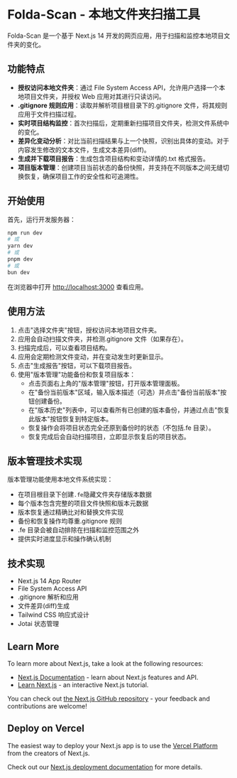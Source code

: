 # Folda-Scan - 本地文件夹扫描工具

Folda-Scan 是一个基于 Next.js 14 开发的网页应用，用于扫描和监控本地项目文件夹的变化。

## 功能特点

- **授权访问本地文件夹**：通过 File System Access API，允许用户选择一个本地项目文件夹，并授权 Web 应用对其进行只读访问。
- **.gitignore 规则应用**：读取并解析项目根目录下的.gitignore 文件，将其规则应用于文件扫描过程。
- **实时项目结构监控**：首次扫描后，定期重新扫描项目文件夹，检测文件系统中的变化。
- **差异化变动分析**：对比当前扫描结果与上一个快照，识别出具体的变动。对于内容发生修改的文本文件，生成文本差异(diff)。
- **生成并下载项目报告**：生成包含项目结构和变动详情的.txt 格式报告。
- **项目版本管理**：创建项目当前状态的备份快照，并支持在不同版本之间无缝切换恢复，确保项目工作的安全性和可追溯性。

## 开始使用

首先，运行开发服务器：

```bash
npm run dev
# 或
yarn dev
# 或
pnpm dev
# 或
bun dev
```

在浏览器中打开 [http://localhost:3000](http://localhost:3000) 查看应用。

## 使用方法

1. 点击"选择文件夹"按钮，授权访问本地项目文件夹。
2. 应用会自动扫描文件夹，并检测.gitignore 文件（如果存在）。
3. 扫描完成后，可以查看项目结构。
4. 应用会定期检测文件变动，并在变动发生时更新显示。
5. 点击"生成报告"按钮，可以下载项目报告。
6. 使用"版本管理"功能备份和恢复项目版本：
   - 点击页面右上角的"版本管理"按钮，打开版本管理面板。
   - 在"备份当前版本"区域，输入版本描述（可选）并点击"备份当前版本"按钮创建备份。
   - 在"版本历史"列表中，可以查看所有已创建的版本备份，并通过点击"恢复此版本"按钮恢复到特定版本。
   - 恢复操作会将项目状态完全还原到备份时的状态（不包括.fe 目录）。
   - 恢复完成后会自动扫描项目，立即显示恢复后的项目状态。

## 版本管理技术实现

版本管理功能使用本地文件系统实现：

- 在项目根目录下创建`.fe`隐藏文件夹存储版本数据
- 每个版本包含完整的项目文件快照和版本元数据
- 版本恢复通过精确比对和替换文件实现
- 备份和恢复操作均尊重.gitignore 规则
- .fe 目录会被自动排除在扫描和监控范围之外
- 提供实时进度显示和操作确认机制

## 技术实现

- Next.js 14 App Router
- File System Access API
- .gitignore 解析和应用
- 文件差异(diff)生成
- Tailwind CSS 响应式设计
- Jotai 状态管理

## Learn More

To learn more about Next.js, take a look at the following resources:

- [Next.js Documentation](https://nextjs.org/docs) - learn about Next.js features and API.
- [Learn Next.js](https://nextjs.org/learn) - an interactive Next.js tutorial.

You can check out [the Next.js GitHub repository](https://github.com/vercel/next.js) - your feedback and contributions are welcome!

## Deploy on Vercel

The easiest way to deploy your Next.js app is to use the [Vercel Platform](https://vercel.com/new?utm_medium=default-template&filter=next.js&utm_source=create-next-app&utm_campaign=create-next-app-readme) from the creators of Next.js.

Check out our [Next.js deployment documentation](https://nextjs.org/docs/app/building-your-application/deploying) for more details.
